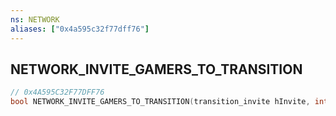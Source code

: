 ```yaml
---
ns: NETWORK
aliases: ["0x4a595c32f77dff76"]
---
```

## NETWORK_INVITE_GAMERS_TO_TRANSITION

```c
// 0x4A595C32F77DFF76
bool NETWORK_INVITE_GAMERS_TO_TRANSITION(transition_invite hInvite, int nNumGamers);
```
